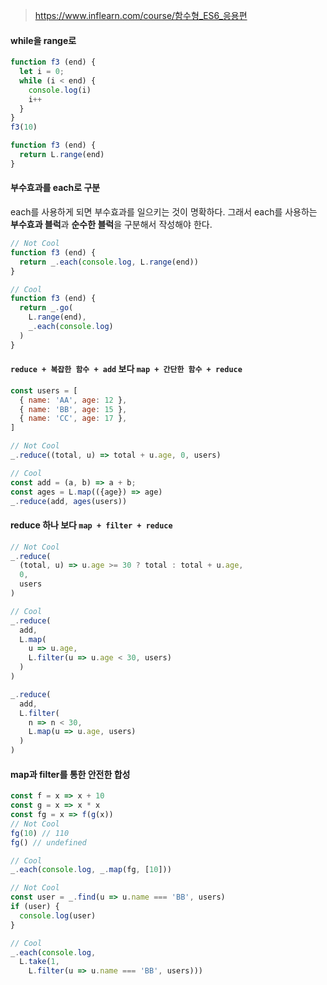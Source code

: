 > https://www.inflearn.com/course/함수형_ES6_응용편

#### while을 range로
```js
function f3 (end) {
  let i = 0;
  while (i < end) {
    console.log(i)
    i++
  }
}
f3(10)
```
```js
function f3 (end) {
  return L.range(end)
}
```

#### 부수효과를 each로 구분
each를 사용하게 되면 부수효과를 일으키는 것이 명확하다.
그래서 each를 사용하는 **부수효과 블럭**과 **순수한 블럭**을 구분해서 작성해야 한다.

```js
// Not Cool
function f3 (end) {
  return _.each(console.log, L.range(end))
}

// Cool
function f3 (end) {
  return _.go(
    L.range(end),
    _.each(console.log)
  )
}
```

#### `reduce + 복잡한 함수 + add` 보다 `map + 간단한 함수 + reduce`
```js
const users = [
  { name: 'AA', age: 12 },
  { name: 'BB', age: 15 },
  { name: 'CC', age: 17 },
]
```
```js
// Not Cool
_.reduce((total, u) => total + u.age, 0, users)

// Cool
const add = (a, b) => a + b;
const ages = L.map(({age}) => age)
_.reduce(add, ages(users))
```

#### reduce 하나 보다 `map + filter + reduce`
```js
// Not Cool
_.reduce(
  (total, u) => u.age >= 30 ? total : total + u.age,
  0,
  users
)

// Cool
_.reduce(
  add,
  L.map(
    u => u.age,
    L.filter(u => u.age < 30, users)
  )
)

_.reduce(
  add,
  L.filter(
    n => n < 30,
    L.map(u => u.age, users)
  )
)
```

#### map과 filter를 통한 안전한 합성
```js
const f = x => x + 10
const g = x => x * x
const fg = x => f(g(x))
// Not Cool
fg(10) // 110
fg() // undefined 

// Cool
_.each(console.log, _.map(fg, [10]))
```

```js
// Not Cool
const user = _.find(u => u.name === 'BB', users)
if (user) {
  console.log(user)
}

// Cool
_.each(console.log,
  L.take(1,
    L.filter(u => u.name === 'BB', users)))
```